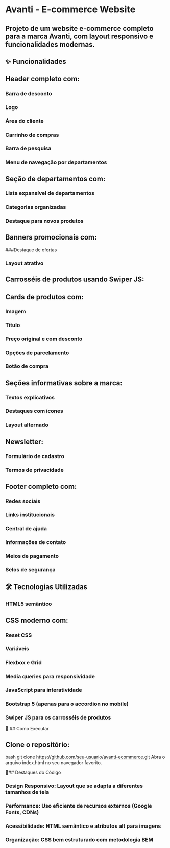 # Avanti - E-commerce Website

## Projeto de um website e-commerce completo para a marca Avanti, com layout responsivo e funcionalidades modernas.

## ✨ Funcionalidades

## Header completo com:

### Barra de desconto

### Logo

### Área do cliente

### Carrinho de compras

### Barra de pesquisa

### Menu de navegação por departamentos

## Seção de departamentos com:

### Lista expansível de departamentos

### Categorias organizadas

### Destaque para novos produtos

## Banners promocionais com:

###Destaque de ofertas

### Layout atrativo

## Carrosséis de produtos usando Swiper JS:

## Cards de produtos com:

### Imagem

### Título

### Preço original e com desconto

### Opções de parcelamento

### Botão de compra

## Seções informativas sobre a marca:

### Textos explicativos

### Destaques com ícones

### Layout alternado

## Newsletter:

### Formulário de cadastro

### Termos de privacidade

## Footer completo com:

### Redes sociais

### Links institucionais

### Central de ajuda

### Informações de contato

### Meios de pagamento

### Selos de segurança

## 🛠 Tecnologias Utilizadas

### HTML5 semântico

## CSS moderno com:

### Reset CSS

### Variáveis

### Flexbox e Grid

### Media queries para responsividade

### JavaScript para interatividade

### Bootstrap 5 (apenas para o accordion no mobile)

### Swiper JS para os carrosséis de produtos

🚀 ## Como Executar
## Clone o repositório:

bash
git clone https://github.com/seu-usuario/avanti-ecommerce.git
Abra o arquivo index.html no seu navegador favorito.

🌟## Destaques do Código
### Design Responsivo: Layout que se adapta a diferentes tamanhos de tela

### Performance: Uso eficiente de recursos externos (Google Fonts, CDNs)

### Acessibilidade: HTML semântico e atributos alt para imagens

### Organização: CSS bem estruturado com metodologia BEM
